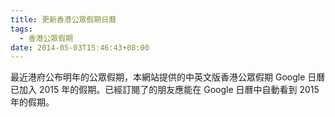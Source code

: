 ```yaml
---
title: 更新香港公眾假期日曆
tags:
  - 香港公眾假期
date: 2014-05-03T15:46:43+08:00
---
```


最近港府公布明年的公眾假期，本網站提供的中英文版香港公眾假期 Google 日曆已加入 2015 年的假期。已經訂閱了的朋友應能在 Google 日曆中自動看到 2015 年的假期。
